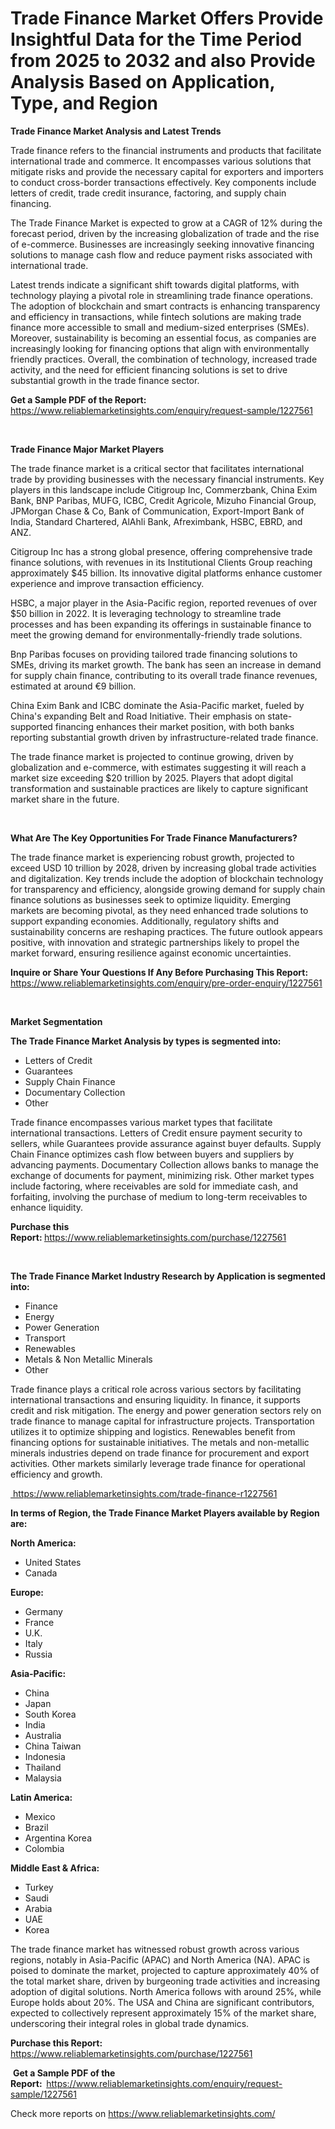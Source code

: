 <p><h1>Trade Finance Market Offers Provide Insightful Data for the Time Period from 2025 to 2032 and also Provide Analysis Based on Application, Type, and Region</h1></p><p><strong>Trade Finance Market Analysis and Latest Trends</strong></p>
<p><p>Trade finance refers to the financial instruments and products that facilitate international trade and commerce. It encompasses various solutions that mitigate risks and provide the necessary capital for exporters and importers to conduct cross-border transactions effectively. Key components include letters of credit, trade credit insurance, factoring, and supply chain financing. </p><p>The Trade Finance Market is expected to grow at a CAGR of 12% during the forecast period, driven by the increasing globalization of trade and the rise of e-commerce. Businesses are increasingly seeking innovative financing solutions to manage cash flow and reduce payment risks associated with international trade. </p><p>Latest trends indicate a significant shift towards digital platforms, with technology playing a pivotal role in streamlining trade finance operations. The adoption of blockchain and smart contracts is enhancing transparency and efficiency in transactions, while fintech solutions are making trade finance more accessible to small and medium-sized enterprises (SMEs). Moreover, sustainability is becoming an essential focus, as companies are increasingly looking for financing options that align with environmentally friendly practices. Overall, the combination of technology, increased trade activity, and the need for efficient financing solutions is set to drive substantial growth in the trade finance sector.</p></p>
<p><strong>Get a Sample PDF of the Report:&nbsp;</strong> <a href="https://www.reliablemarketinsights.com/enquiry/request-sample/1227561?utm_campaign=2892&utm_medium=2&utm_source=Github&utm_content=ia&utm_term=11032025&utm_id=trade-finance">https://www.reliablemarketinsights.com/enquiry/request-sample/1227561</a></p>
<p>&nbsp;</p>
<p><strong>Trade Finance Major Market Players</strong></p>
<p><p>The trade finance market is a critical sector that facilitates international trade by providing businesses with the necessary financial instruments. Key players in this landscape include Citigroup Inc, Commerzbank, China Exim Bank, BNP Paribas, MUFG, ICBC, Credit Agricole, Mizuho Financial Group, JPMorgan Chase & Co, Bank of Communication, Export-Import Bank of India, Standard Chartered, AlAhli Bank, Afreximbank, HSBC, EBRD, and ANZ.</p><p>Citigroup Inc has a strong global presence, offering comprehensive trade finance solutions, with revenues in its Institutional Clients Group reaching approximately $45 billion. Its innovative digital platforms enhance customer experience and improve transaction efficiency.</p><p>HSBC, a major player in the Asia-Pacific region, reported revenues of over $50 billion in 2022. It is leveraging technology to streamline trade processes and has been expanding its offerings in sustainable finance to meet the growing demand for environmentally-friendly trade solutions.</p><p>Bnp Paribas focuses on providing tailored trade financing solutions to SMEs, driving its market growth. The bank has seen an increase in demand for supply chain finance, contributing to its overall trade finance revenues, estimated at around €9 billion.</p><p>China Exim Bank and ICBC dominate the Asia-Pacific market, fueled by China's expanding Belt and Road Initiative. Their emphasis on state-supported financing enhances their market position, with both banks reporting substantial growth driven by infrastructure-related trade finance.</p><p>The trade finance market is projected to continue growing, driven by globalization and e-commerce, with estimates suggesting it will reach a market size exceeding $20 trillion by 2025. Players that adopt digital transformation and sustainable practices are likely to capture significant market share in the future.</p></p>
<p>&nbsp;</p>
<p><strong>What Are The Key Opportunities For Trade Finance Manufacturers?</strong></p>
<p><p>The trade finance market is experiencing robust growth, projected to exceed USD 10 trillion by 2028, driven by increasing global trade activities and digitalization. Key trends include the adoption of blockchain technology for transparency and efficiency, alongside growing demand for supply chain finance solutions as businesses seek to optimize liquidity. Emerging markets are becoming pivotal, as they need enhanced trade solutions to support expanding economies. Additionally, regulatory shifts and sustainability concerns are reshaping practices. The future outlook appears positive, with innovation and strategic partnerships likely to propel the market forward, ensuring resilience against economic uncertainties.</p></p>
<p><strong>Inquire or Share Your Questions If Any Before Purchasing This Report:</strong> <a href="https://www.reliablemarketinsights.com/enquiry/pre-order-enquiry/1227561?utm_campaign=2892&utm_medium=2&utm_source=Github&utm_content=ia&utm_term=11032025&utm_id=trade-finance">https://www.reliablemarketinsights.com/enquiry/pre-order-enquiry/1227561</a></p>
<p>&nbsp;</p>
<p><strong>Market Segmentation</strong></p>
<p><strong>The Trade Finance Market Analysis by types is segmented into:</strong></p>
<p><ul><li>Letters of Credit</li><li>Guarantees</li><li>Supply Chain Finance</li><li>Documentary Collection</li><li>Other</li></ul></p>
<p><p>Trade finance encompasses various market types that facilitate international transactions. Letters of Credit ensure payment security to sellers, while Guarantees provide assurance against buyer defaults. Supply Chain Finance optimizes cash flow between buyers and suppliers by advancing payments. Documentary Collection allows banks to manage the exchange of documents for payment, minimizing risk. Other market types include factoring, where receivables are sold for immediate cash, and forfaiting, involving the purchase of medium to long-term receivables to enhance liquidity.</p></p>
<p><strong>Purchase this Report:&nbsp;</strong><a href="https://www.reliablemarketinsights.com/purchase/1227561?utm_campaign=2892&utm_medium=2&utm_source=Github&utm_content=ia&utm_term=11032025&utm_id=trade-finance">https://www.reliablemarketinsights.com/purchase/1227561</a></p>
<p>&nbsp;</p>
<p><strong>The Trade Finance Market Industry Research by Application is segmented into:</strong></p>
<p><ul><li>Finance</li><li>Energy</li><li>Power Generation</li><li>Transport</li><li>Renewables</li><li>Metals & Non Metallic Minerals</li><li>Other</li></ul></p>
<p><p>Trade finance plays a critical role across various sectors by facilitating international transactions and ensuring liquidity. In finance, it supports credit and risk mitigation. The energy and power generation sectors rely on trade finance to manage capital for infrastructure projects. Transportation utilizes it to optimize shipping and logistics. Renewables benefit from financing options for sustainable initiatives. The metals and non-metallic minerals industries depend on trade finance for procurement and export activities. Other markets similarly leverage trade finance for operational efficiency and growth.</p></p>
<p><a href="https://www.reliablemarketinsights.com/trade-finance-r1227561?utm_campaign=2892&utm_medium=2&utm_source=Github&utm_content=ia&utm_term=11032025&utm_id=trade-finance">&nbsp;https://www.reliablemarketinsights.com/trade-finance-r1227561</a></p>
<p><strong>In terms of Region, the Trade Finance Market Players available by Region are:</strong></p>
<p>
    <p> <strong> North America: </strong>
        <ul>
            <li>United States</li>
            <li>Canada</li>
        </ul>
        </p> 
    <p> <strong> Europe: </strong>
        <ul>
            <li>Germany</li>
            <li>France</li>
            <li>U.K.</li>
            <li>Italy</li>
            <li>Russia</li>
        </ul>
        </p> 
    <p> <strong> Asia-Pacific: </strong>
        <ul>
            <li>China</li>
            <li>Japan</li>
            <li>South Korea</li>
            <li>India</li>
            <li>Australia</li>
            <li>China Taiwan</li>
            <li>Indonesia</li>
            <li>Thailand</li>
            <li>Malaysia</li>
        </ul>
        </p> 
    <p> <strong> Latin America: </strong>
        <ul>
            <li>Mexico</li>
            <li>Brazil</li>
            <li>Argentina Korea</li>
            <li>Colombia</li>
        </ul>
        </p> 
    <p> <strong> Middle East & Africa: </strong>
        <ul>
            <li>Turkey</li>
            <li>Saudi</li>
            <li>Arabia</li>
            <li>UAE</li>
            <li>Korea</li>
        </ul>
    </p>
    </p>
<p><p>The trade finance market has witnessed robust growth across various regions, notably in Asia-Pacific (APAC) and North America (NA). APAC is poised to dominate the market, projected to capture approximately 40% of the total market share, driven by burgeoning trade activities and increasing adoption of digital solutions. North America follows with around 25%, while Europe holds about 20%. The USA and China are significant contributors, expected to collectively represent approximately 15% of the market share, underscoring their integral roles in global trade dynamics.</p></p>
<p><strong>Purchase this Report: </strong><a href="https://www.reliablemarketinsights.com/purchase/1227561?utm_campaign=2892&utm_medium=2&utm_source=Github&utm_content=ia&utm_term=11032025&utm_id=trade-finance">https://www.reliablemarketinsights.com/purchase/1227561</a></p>
<p>&nbsp;<strong>Get a Sample PDF of the Report:&nbsp;&nbsp;</strong><a href="https://www.reliablemarketinsights.com/enquiry/request-sample/1227561?utm_campaign=2892&utm_medium=2&utm_source=Github&utm_content=ia&utm_term=11032025&utm_id=trade-finance">https://www.reliablemarketinsights.com/enquiry/request-sample/1227561</a></p>
<p><strong></strong></p>
<p>Check more reports on <a href="https://www.reliablemarketinsights.com/?utm_campaign=2892&utm_medium=2&utm_source=Github&utm_content=ia&utm_term=11032025&utm_id=trade-finance">https://www.reliablemarketinsights.com/</a></p>